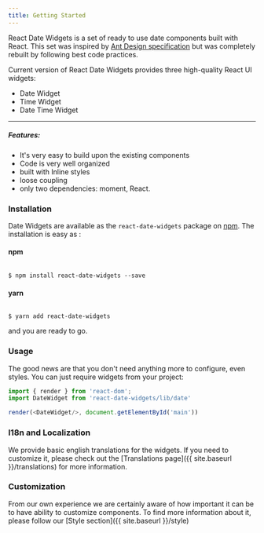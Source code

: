 ```yaml
---
title: Getting Started
---
```


React Date Widgets is a set of ready to use date components built with React. This set was inspired by [Ant Design specification](https://ant.design/docs/react/introduce) but was completely rebuilt by following best code practices.

Current version of React Date Widgets provides three high-quality React UI widgets:
- Date Widget
- Time Widget
- Date Time Widget

- - -
##### Features:

- It's very easy to build upon the existing components
- Code is very well organized
- built with Inline styles
- loose coupling
- only two dependencies: moment, React.


### Installation

Date Widgets are available as the `react-date-widgets` package on [npm](https://www.npmjs.com/). The installation is easy as :

<div className='row'>
<div className='col-sm-6'>
<h4>npm</h4>
<pre><code>
$ npm install react-date-widgets --save
</code></pre>
</div>
<div className='col-sm-6'>
<h4>yarn</h4>
<pre><code>
$ yarn add react-date-widgets
</code></pre>
</div>
</div>

and you are ready to go.

### Usage

The good news are that you don't need anything more to configure, even styles. You can just require widgets from your project:

```js
import { render } from 'react-dom';
import DateWidget from 'react-date-widgets/lib/date'

render(<DateWidget/>, document.getElementById('main'))
```

### I18n and Localization

We provide basic english translations for the widgets. If you need to customize it, please check out the [Translations page]({{ site.baseurl }}/translations) for more information.

### Customization

From our own experience we are certainly aware of how important it can be to have ability to customize components. To find more information about it, please follow our [Style section]({{ site.baseurl }}/style)
